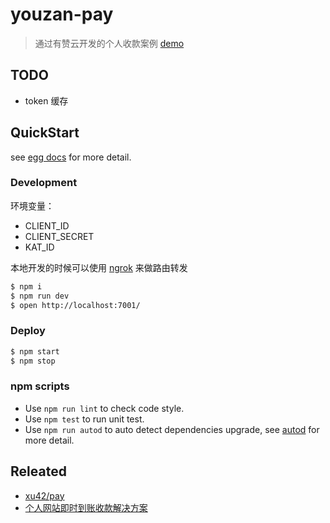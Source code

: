 # youzan-pay

> 通过有赞云开发的个人收款案例 [demo](http://youzan.sinchang.me/)

## TODO

- token 缓存

## QuickStart

<!-- add docs here for user -->

see [egg docs][egg] for more detail.

### Development

环境变量：
- CLIENT_ID
- CLIENT_SECRET
- KAT_ID

本地开发的时候可以使用 [ngrok](https://ngrok.com/docs) 来做路由转发

```bash
$ npm i
$ npm run dev
$ open http://localhost:7001/
```

### Deploy

```bash
$ npm start
$ npm stop
```

### npm scripts

- Use `npm run lint` to check code style.
- Use `npm test` to run unit test.
- Use `npm run autod` to auto detect dependencies upgrade, see [autod](https://www.npmjs.com/package/autod) for more detail.


[egg]: https://eggjs.org

## Releated
- [xu42/pay](https://github.com/xu42/pay)
- [个人网站即时到账收款解决方案](https://blog.xu42.cn/2017/11/26/person-website-instant-payment-solution/)
